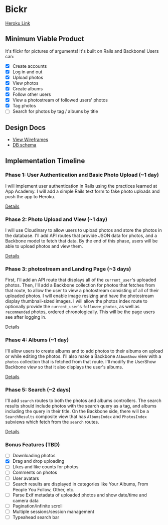 # Bickr

[Heroku Link](http://bickr.herokuapp.com)

## Minimum Viable Product
It's flickr for pictures of arguments! It's built on Rails and Backbone! Users can:

- [x] Create accounts
- [x] Log in and out
- [x] Upload photos
- [x] View photos
- [x] Create albums
- [x] Follow other users
- [x] View a photostream of followed users' photos
- [x] Tag photos
- [ ] Search for photos by tag / albums by title

## Design Docs
* [View Wireframes][views]
* [DB schema][schema]

[views]: ./docs/views.md
[schema]: ./docs/schema.md

## Implementation Timeline

### Phase 1: User Authentication and Basic Photo Upload (~1 day)
I will implement user authentication in Rails using the practices learned at App
Academy. I will add a simple Rails text form to fake photo uploads and push
the app to Heroku.

[Details][phase-one]

### Phase 2: Photo Upload and View (~1 day)
I will use Cloudinary to allow users to upload photos and
store the photos in the database. I'll add API routes that provide JSON data for
photos, and a Backbone model to fetch that data. By the end of this
phase, users will be able to upload photos and view them.

[Details][phase-two]

### Phase 3: photostream and Landing Page (~3 days)
First, I'll add an API route that displays all of the `current_user`'s uploaded photos.
Then, I'll add a Backbone collection for photos that fetches from that route, to allow
the user to view a photostream consisting of all of their uploaded photos.
I will enable image resizing and have the photostream display
thumbnail-sized images. I will allow the photos index route to optionally provide
the `current_user`'s `followee_photos`, as well as `recommended` photos, ordered
chronologically. This will be the page users see after logging in.

[Details][phase-three]

### Phase 4: Albums (~1 day)
I'll allow users to create albums and to add photos to their albums on upload or
while editing the photos. I'll also make a Backbone `AlbumShow` view with a
`photos` collection that is fetched from that route. I'll modify the UserShow Backbone
view so that it also displays the user's albums.

[Details][phase-four]

### Phase 5: Search (~2 days)
I'll add `search` routes to both the photos and albums controllers. The search
results should include photos with the search query as a tag, and albums including the
query in their title. On the Backbone side, there will be a `SearchResults` composite
view that has `AlbumsIndex` and `PhotosIndex` subviews which fetch from the `search` routes.

[Details][phase-five]

### Bonus Features (TBD)
- [ ] Downloading photos
- [x] Drag and drop uploading
- [ ] Likes and like counts for photos
- [ ] Comments on photos
- [ ] User avatars
- [ ] Search results are displayed in categories like Your Albums, From People You Follow, Other, etc.
- [ ] Parse Exif metadata of uploaded photos and show date/time and camera data
- [ ] Pagination/infinite scroll
- [ ] Multiple sessions/session management
- [ ] Typeahead search bar

[phase-one]: ./docs/phases/phase1.md
[phase-two]: ./docs/phases/phase2.md
[phase-three]: ./docs/phases/phase3.md
[phase-four]: ./docs/phases/phase4.md
[phase-five]: ./docs/phases/phase5.md
